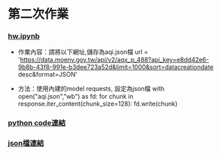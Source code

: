# 第二次作業
### [hw.ipynb](./hw.ipynb)

- 作業內容：請將以下網址,儲存為aqi.json檔
 url = 'https://data.moenv.gov.tw/api/v2/aqx_p_488?api_key=e8dd42e6-9b8b-43f8-991e-b3dee723a52d&limit=1000&sort=datacreationdate desc&format=JSON'

- 方法：使用內建的model requests, 設定為json檔
with open("aqi.json","wb") as fd:
    for chunk in response.iter_content(chunk_size=128):
        fd.write(chunk)

### [python code連結](./hwcode.py)
### [json檔連結](./aqi.json)